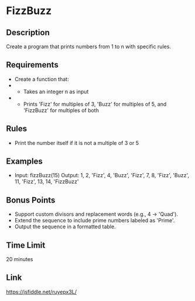 # FizzBuzz

## Description
Create a program that prints numbers from 1 to n with specific rules.

## Requirements
- Create a function that:
- - Takes an integer n as input
- - Prints 'Fizz' for multiples of 3, 'Buzz' for multiples of 5, and 'FizzBuzz' for multiples of both

## Rules
- Print the number itself if it is not a multiple of 3 or 5

## Examples
- Input: fizzBuzz(15)
Output: 1, 2, 'Fizz', 4, 'Buzz', 'Fizz', 7, 8, 'Fizz', 'Buzz', 11, 'Fizz', 13, 14, 'FizzBuzz'

## Bonus Points
- Support custom divisors and replacement words (e.g., 4 -> 'Quad').
- Extend the sequence to include prime numbers labeled as 'Prime'.
- Output the sequence in a formatted table.

## Time Limit
20 minutes

## Link
https://jsfiddle.net/ruyepx3L/